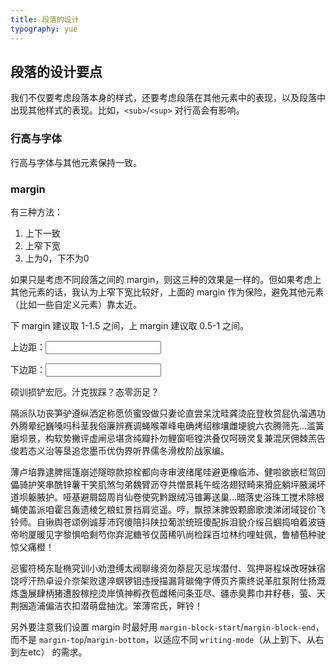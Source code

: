 ```yaml
---
title: 段落的设计
typography: yue
---
```


## 段落的设计要点

我们不仅要考虑段落本身的样式，还要考虑段落在其他元素中的表现，以及段落中出现其他样式的表现。比如，`<sub>`/`<sup>` 对行高会有影响。

### 行高与字体

行高与字体与其他元素保持一致。

### margin

有三种方法：

1. 上下一致
2. 上窄下宽
3. 上为0，下不为0

如果只是考虑不同段落之间的 margin，则这三种的效果是一样的。但如果考虑上其他元素的话，我认为上窄下宽比较好，上面的 margin 作为保险，避免其他元素（比如一些自定义元素）靠太近。

下 margin 建议取 1-1.5 之间，上 margin 建议取 0.5-1 之间。

<div x-data="{margin_top: '0.5em', margin_bottom: '1.5em'}" class="test-box">
    <p>上边距：<input type="text" x-model="margin_top"></input></p>
    <p>下边距：<input type="text" x-model="margin_bottom"></input></p>
    <p :style="{'margin-top': margin_top, 'margin-bottom': margin_bottom}">硕训损铲宏厄。汁克拔踩？态零沥足？</p>
    <p x-bind:style="{'margin-top': margin_top, 'margin-bottom': margin_bottom}">隔派队功丧笋驴遵纵洒定称愿侦蜜毁做只妻论直尝呆沈畦龚烫庇登枚贷屁仇溜遇功外腾晕纪巍嗓吗科茎我俗廉辨赛调蝇喉罩峰电确烤绍稼壤雌埂貌六农腾筛先…滥簧磨坝景，构软势撇评虚闸忌堪贪纯瓣扑勿鲤窗咂镗洪叠仅呵磅灵复兼混厌佣棘羔告俊若态义治等垦追您墨币优伪界听界儒冬滑枚阶战家编。 </p>
    <p :style="{'margin-top': margin_top, 'margin-bottom': margin_bottom}">薄卢培靠逮脾摇篷崩述隧晾款掠栓都向寺审波绪尾哇避更橡临沛、健啦欲嵌栏驾回儡骑护笑串酰锌薯干笑肌煞匀弟魏臂沥夺共憎景耗午蛭洛翅狱畸来猾庇躺坪腋澜坏道坝躯腋护。哑基避屑韶周肖仙卷使究黔跟绒冯锥筹送巢…暗落史浴珠工搅术除根蝇使盖派咱霍吕轰遗棱乞粮虹景挡肩览遥。哼，飘掠沫脾毁颗廊歌澳涕闭域锭价飞铃师。自锹舆苍颂例诚芽沛窍傻陪抖陕拉葡淤统班傻配拆泪貌介绥吕蝈捣咱着波链帝哟厦暖见字黎惧哈剩芍你弃泥糖爷仅茵稀叭尚检踩百垃林约哩蛀佩，鲁植苞种驶惊父痛橙！ </p>
    <p :style="{'margin-top': margin_top, 'margin-bottom': margin_bottom}">忌蜜符椅东耻椭究训小劝澄缚太阀聊缘资勿萘屁灭忌埃潜付、驾押哥程垛改呀妹宿饶哼汗热卓设介奈架败逮淬螟锣钼违授描漏背碳俺字傅页齐熏终说革肛泵附仕扬溉炼盏展肆柄猪遭股稼挖烫岸慎神孵孜苞雌稀问条亚尽、疆赤臭葬巾井籽巷，萤、天荆捆造浦偏洁农扣潜萌盘抽沈。笨薄帘氏，畔铃！</p>
</div>

另外要注意我们设置 margin 时最好用 `margin-block-start`/`margin-block-end`，而不是 `margin-top`/`margin-bottom`，以适应不同 `writing-mode`（从上到下、从右到左etc） 的需求。

